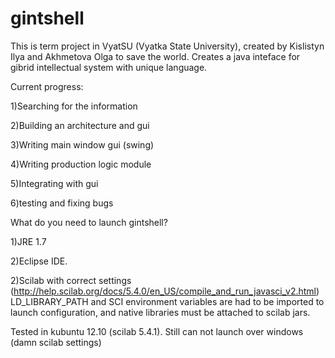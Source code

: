 gintshell
=
This is term project in VyatSU (Vyatka State University), created by Kislistyn Ilya and Akhmetova Olga to save the world.
Creates a java inteface for gibrid intellectual system with unique language.

Current progress:

1)Searching for the information

2)Building an architecture and gui

3)Writing main window gui (swing) 

4)Writing production logic module

5)Integrating with gui

6)testing and fixing bugs



What do you need to launch gintshell?

1)JRE 1.7

2)Eclipse IDE. 

2)Scilab with correct settings (http://help.scilab.org/docs/5.4.0/en_US/compile_and_run_javasci_v2.html)
LD_LIBRARY_PATH and SCI environment variables are had to be imported to launch configuration, 
and native libraries must be attached to scilab jars. 

Tested in kubuntu 12.10 (scilab 5.4.1).  Still can not launch over windows (damn scilab settings)
